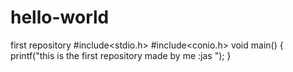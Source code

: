 # hello-world
first repository 
#include<stdio.h>
#include<conio.h>
void main()
{
printf("this is the first repository made by me :jas ");
}

